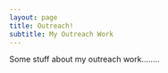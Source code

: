 ```yaml
---
layout: page
title: Outreach!
subtitle: My Outreach Work
---
```


Some stuff about my outreach work........
